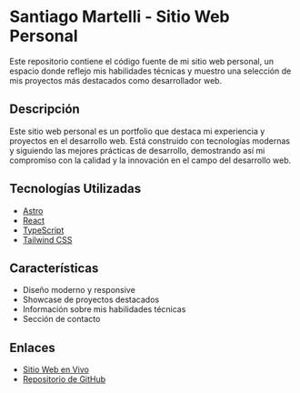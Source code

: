 # Santiago Martelli - Sitio Web Personal

Este repositorio contiene el código fuente de mi sitio web personal, un espacio donde reflejo mis habilidades técnicas y muestro una selección de mis proyectos más destacados como desarrollador web.

## Descripción

Este sitio web personal es un portfolio que destaca mi experiencia y proyectos en el desarrollo web. Está construido con tecnologías modernas y siguiendo las mejores prácticas de desarrollo, demostrando así mi compromiso con la calidad y la innovación en el campo del desarrollo web.

## Tecnologías Utilizadas

- [Astro](https://astro.build/)
- [React](https://reactjs.org/)
- [TypeScript](https://www.typescriptlang.org/)
- [Tailwind CSS](https://tailwindcss.com/)

## Características

- Diseño moderno y responsive
- Showcase de proyectos destacados
- Información sobre mis habilidades técnicas
- Sección de contacto

## Enlaces

- [Sitio Web en Vivo](https://www.martelli.dev)
- [Repositorio de GitHub](https://github.com/santimartelli/mi-portfolio.git)

